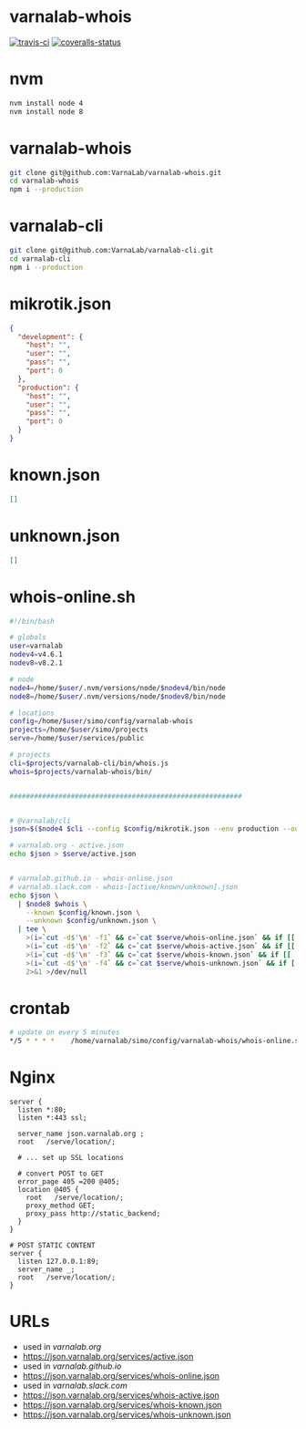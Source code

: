 
# varnalab-whois

[![travis-ci]][travis] [![coveralls-status]][coveralls]


# nvm

```bash
nvm install node 4
nvm install node 8
```


# varnalab-whois

```bash
git clone git@github.com:VarnaLab/varnalab-whois.git
cd varnalab-whois
npm i --production
```


# varnalab-cli

```bash
git clone git@github.com:VarnaLab/varnalab-cli.git
cd varnalab-cli
npm i --production
```


# mikrotik.json

```json
{
  "development": {
    "host": "",
    "user": "",
    "pass": "",
    "port": 0
  },
  "production": {
    "host": "",
    "user": "",
    "pass": "",
    "port": 0
  }
}
```


# known.json

```json
[]
```

# unknown.json

```json
[]
```

# whois-online.sh

```bash
#!/bin/bash

# globals
user=varnalab
nodev4=v4.6.1
nodev8=v8.2.1

# node
node4=/home/$user/.nvm/versions/node/$nodev4/bin/node
node8=/home/$user/.nvm/versions/node/$nodev8/bin/node

# locations
config=/home/$user/simo/config/varnalab-whois
projects=/home/$user/simo/projects
serve=/home/$user/services/public

# projects
cli=$projects/varnalab-cli/bin/whois.js
whois=$projects/varnalab-whois/bin/


#########################################################


# @varnalab/cli
json=$($node4 $cli --config $config/mikrotik.json --env production --output json)

# varnalab.org - active.json
echo $json > $serve/active.json


# varnalab.github.io - whois-online.json
# varnalab.slack.com - whois-[active/known/unknown].json
echo $json \
  | $node8 $whois \
    --known $config/known.json \
    --unknown $config/unknown.json \
  | tee \
    >(i=`cut -d$'\n' -f1` && c=`cat $serve/whois-online.json` && if [[ ! -z "${i}" ]]; then echo $i; else echo $c; fi > $serve/whois-online.json) \
    >(i=`cut -d$'\n' -f2` && c=`cat $serve/whois-active.json` && if [[ ! -z "${i}" ]]; then echo $i; else echo $c; fi > $serve/whois-active.json) \
    >(i=`cut -d$'\n' -f3` && c=`cat $serve/whois-known.json` && if [[ ! -z "${i}" ]]; then echo $i; else echo $c; fi > $serve/whois-known.json) \
    >(i=`cut -d$'\n' -f4` && c=`cat $serve/whois-unknown.json` && if [[ ! -z "${i}" ]]; then echo $i; else echo $c; fi > $serve/whois-unknown.json) \
    2>&1 >/dev/null
```


# crontab

```bash
# update on every 5 minutes
*/5 * * * *    /home/varnalab/simo/config/varnalab-whois/whois-online.sh
```


# Nginx

```nginx
server {
  listen *:80;
  listen *:443 ssl;

  server_name json.varnalab.org ;
  root   /serve/location/;

  # ... set up SSL locations

  # convert POST to GET
  error_page 405 =200 @405;
  location @405 {
    root   /serve/location/;
    proxy_method GET;
    proxy_pass http://static_backend;
  }
}

# POST STATIC CONTENT
server {
  listen 127.0.0.1:89;
  server_name _;
  root   /serve/location/;
}
```


# URLs

- used in *varnalab.org*
- https://json.varnalab.org/services/active.json
- used in *varnalab.github.io*
- https://json.varnalab.org/services/whois-online.json
- used in *varnalab.slack.com*
- https://json.varnalab.org/services/whois-active.json
- https://json.varnalab.org/services/whois-known.json
- https://json.varnalab.org/services/whois-unknown.json


[travis-ci]: https://img.shields.io/travis/VarnaLab/varnalab-whois-online/master.svg?style=flat-square (Build Status - Travis CI)
[coveralls-status]: https://img.shields.io/coveralls/VarnaLab/varnalab-whois-online.svg?style=flat-square (Test Coverage - Coveralls)

[travis]: https://travis-ci.org/VarnaLab/varnalab-whois-online
[coveralls]: https://coveralls.io/github/VarnaLab/varnalab-whois-online
